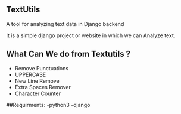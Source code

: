 ## TextUtils
A tool for analyzing text data in Django backend

It is a simple django project or website in which we can Analyze text.

## What Can We do from Textutils ?
* Remove Punctuations
* UPPERCASE
* New Line Remove
* Extra Spaces Remover
* Character Counter

##Requirments:
-python3
-django
